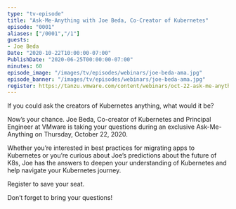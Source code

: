 ```yaml
---
type: "tv-episode"
title: "Ask-Me-Anything with Joe Beda, Co-Creator of Kubernetes"
episode: "0001"
aliases: ["/0001","/1"]
guests:
- Joe Beda
Date: "2020-10-22T10:00:00-07:00"
PublishDate: "2020-06-25T00:00:00-07:00"
minutes: 60
episode_image: "/images/tv/episodes/webinars/joe-beda-ama.jpg"
episode_banner: "/images/tv/episodes/webinars/joe-beda-ama.jpg"
register: https://tanzu.vmware.com/content/webinars/oct-22-ask-me-anything-with-joe-beda-co-creator-of-kubernetes
---
```


If you could ask the creators of Kubernetes anything, what would it be?

Now’s your chance. Joe Beda, Co-creator of Kubernetes and Principal Engineer at VMware is taking your questions during an exclusive Ask-Me-Anything on Thursday, October 22, 2020.

Whether you’re interested in best practices for migrating apps to Kubernetes or you’re curious about Joe’s predictions about the future of K8s, Joe has the answers to deepen your understanding of Kubernetes and help navigate your Kubernetes journey.

Register to save your seat.

Don’t forget to bring your questions!